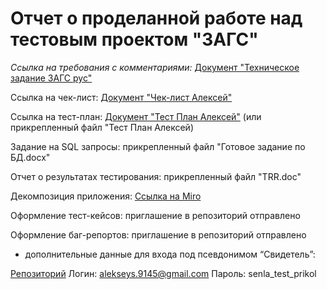 # Отчет о проделанной работе над тестовым проектом "ЗАГС"

*Ссылка на требования с комментариями:*
[Документ "Техническое задание ЗАГС рус"](https://docs.google.com/document/d/1eijfM_3o-JOoBCtwwHmO7nEZseGU4mgP/edit)

Ссылка на чек-лист:
[Документ "Чек-лист Алексей"](https://docs.google.com/spreadsheets/d/1cvikrvGEThR6KvhBDhvP17X9CSjUGLOJ/edit?usp=drive_web&ouid=103415262573722840459&rtpof=true)

Ссылка на тест-план:
[Документ "Тест План Алексей"](https://drive.google.com/file/d/1XyFLTVNGi-vllMUEnbacjeLofMlb52-O/view) (или прикрепленный файл "Тест План Алексей)

Задание на SQL запросы: прикрепленный файл "Готовое задание по БД.docx"

Отчет о результатах тестирования: прикрепленный файл "TRR.doc"

Декомпозиция приложения:
[Ссылка на Miro](https://miro.com/welcomeonboard/QU5tdEN5QUVOS3NOOXcwSUdnVlE2bGkxZmd1NXpDSktoNjRZTE9GdGsxQWxZS2dsbDNaSTY1WDVJZ3JTWVpvQXwzNDU4NzY0NTgyODk0ODY2NTY0fDI=?share_link_id=481013746210)

Оформление тест-кейсов: приглашение в репозиторий отправлено

Оформление баг-репортов: приглашение в репозиторий отправлено
- дополнительные данные для входа под псевдонимом “Свидетель”:

[Репозиторий](https://anekdot.youtrack.cloud/projects/04b14bc7-6413-4275-b9f3-d9453b6ea561)
Логин: alekseys.9145@gmail.com
Пароль: senla_test_prikol
